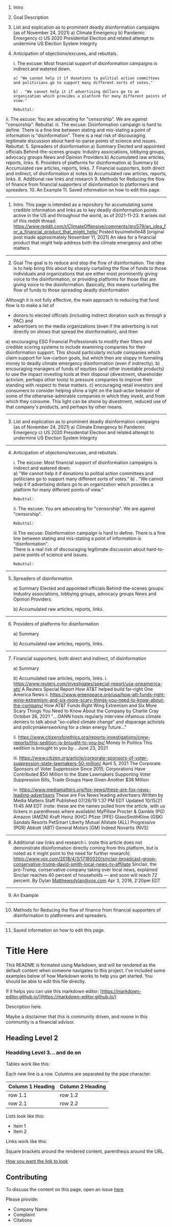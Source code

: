 1.  Intro
2.  Goal Description
3.  List and explication as to prominent deadly disinformation campaigns (as of November 24, 2021) 
    a) Climate Emergency
    b) Pandemic Emergency
    c) US 2020 Presidential Election and related attempt to undermine US Election System Integrity
4.  Anticipation of objections/excuses, and rebuttals.

    i.  The excuse: Most financial support of disinformation campaigns is indirect and watered down. 
    
        a) "We cannot help it if donations to politial action committees and politicians go to support many different sorts of votes."
        
        b) . "We cannot help it if advertising dollars go to an organization which provides a platform for many different points of view."

        Rebuttal:
        
   ii.  The excuse: You are advocating for "censorship".  We are against "censorship".
        Rebuttal: 
  iii.  The excuse: Disinformation campaign is hard to define.  There is a fine line between stating and mis-stating a point of information is "disinformation".  There is a real risk of discouraging legitimate discussion about hard-to-parse points of science and issues.
        Rebuttal: 
5.  Spreaders of disinformation
    a) Summary
        Elected and appointed officials
        Behind-the-scenes groups: Industry associations, lobbying groups, advocacy groups
        News and Opinion Providers
    b) Accumulated raw articles, reports, links.
6.  Providers of platforms for disinformation
    a) Summary
    b) Accumulated raw articles, reports, links.
7. Financial supporters, both direct and indirect, of disinformation
    a) notes
    b) Accumulated raw articles, reports, links.
8. Additional raw links and research
9. Methods for Reducing the flow of finance from financial supporters of disinformation to platformers and spreaders.
10. An Example
11. Saved information on how to edit this page.

--------------------------------------
1.  Intro.
This page is intended as a repository for accumulating some credible information and links as to key deadly disinformation points active in the US and throughout the world, as of 2021-11-23. It arises out of this reddit thread:
https://www.reddit.com/r/ClimateOffensive/comments/qro579/an_idea_for_a_financial_product_that_might_help/
Posted byu/melville48
[original post made approximately November 11, 2021]
An idea for a financial product that might help address both the climate emergency and other matters

--------------------------------------
2.  Goal
The goal is to reduce and stop the flow of disinformation.  The idea is to help bring this about by sharply curtailing the flow of funds to those individuals and organizations that are either most prominently giving voice to the disinformation, or providing platforms for those that are giving voice to the disinformation.  Basically, this means curtailing the flow of funds to those spreading deadly disinformation

Although it is not fully effective, the main approach to reducing that fund flow is to make a list of 
 - donors to elected officials (including indirect donation such as through a PAC) and 
 - advertisers on the media organizations (even if the advertising is not directly on shows that spread the disinformation), and then 

a) encouraging ESG Financial Professionals to modify their filters and credible scoring systems to include examining companies for their disinformation support.  This should particularly include companies which claim support for low-carbon goals, but which then are sloppy in funneling money to deadly climate emergency disinformation (even if indirectly).
b) encouraging managers of funds of equities (and other investable products) to use the impact investing tools at their disposal (divestment, shareholder activism, perhaps other tools) to pressure companies to improve their standing with respect to these matters.
c) encouraging retail investors and consumers to consider helping shine a light on the bad-actor behavior of some of the otherwise-admirable companies in which they invest, and from which they consume.  This light can be shone by divestment, reduced use of that company's products, and perhaps by other means.

--------------------------------------
3.  List and explication as to prominent deadly disinformation campaigns (as of November 24, 2021) 
    a) Climate Emergency
    b) Pandemic Emergency
    c) US 2020 Presidential Election and related attempt to undermine US Election System Integrity
--------------------------------------
4.  Anticipation of objections/excuses, and rebuttals.

    i.  The excuse: Most financial support of disinformation campaigns is indirect and watered down.  
        a) "We cannot help it if donations to politial action committees and politicians go to support many different sorts of votes."
        b) . "We cannot help it if advertising dollars go to an organization which provides a platform for many different points of view."
        
        Rebuttal:
        
    ii. The excuse: You are advocating for "censorship".  We are against "censorship".
        
        Rebuttal: 
        
    iii.The excuse: Disinformation campaign is hard to define.  There is a fine line between stating and mis-stating a point of information is "disinformation".  
        There is a real risk of discouraging legitimate discussion about hard-to-parse points of science and issues.
        
        Rebuttal:

--------------------------------------
5.  Spreaders of disinformation

    a) Summary
        Elected and appointed officials
        Behind-the-scenes groups: Industry associations, lobbying groups, advocacy groups
        News and Opinion Providers
        
    b) Accumulated raw articles, reports, links.

--------------------------------------
6.  Providers of platforms for disinformation

    a) Summary
    
    b) Accumulated raw articles, reports, links.

--------------------------------------
7. Financial supporters, both direct and indirect, of disinformation

    a) Summary
    
    b) Accumulated raw articles, reports, links.
      i. 
      https://www.reuters.com/investigates/special-report/usa-oneamerica-att/
      A Reuters Special Report
      How AT&T helped build far-right One America News
      ii.  https://www.greenpeace.org/usa/how-att-funds-right-wing-extremism-and-six-more-scary-things-you-need-to-know-about-the-company/
      How AT&T Funds Right Wing Extremism and Six More Scary Things You Need to Know About the Company
      by Charlie Cray
      October 26, 2021 
      "....OANN hosts regularly interview infamous climate deniers to talk about “so-called climate change” and disparage activists and policymakersworking for a clean energy
      future..."
      
      ii. 
      https://www.citizensforethics.org/reports-investigations/crew-reports/this-sedition-is-brought-to-you-by/
      Money In Politics
      This sedition is brought to you by…
      June 23, 2021
      
      iii. 
      https://www.citizen.org/article/corporate-sponsors-of-voter-suppression-state-lawmakers-50-million/
      April 5, 2021
      The Corporate Sponsors of Voter Suppression
      Since 2015, Corporations Have Contributed $50 Million to the State Lawmakers Supporting Voter Suppression Bills, Trade Groups Have Given Another $36 Million
      
      iv. 
      https://www.mediamatters.org/fox-news/these-are-fox-news-leading-advertisers
      These are Fox News'leading advertisers
      Written by Media Matters Staff
      Published 07/26/19 1:37 PM EDT
      Updated 10/15/21 11:45 AM EDT
         (note: these are the names pulled from the article, with us tickers in parentheses where available)
         MyPillow
         Procter & Gamble (PG)
         Amazon (AMZN)
         Kraft Heinz (KHC)
         Pfizer (PFE)
         GlaxoSmithKline (GSK)
         Sandals Resorts
         PetSmart
         Liberty Mutual
         Allstate (ALL)
         Progressive (PGR)
         Abbott (ABT)
         General Motors (GM)
         Indeed
         Novartis (NVS)
         

--------------------------------------
8.  Additional raw links and research
      i.  (note this article does not demonstrate disinformation directly coming from this platform, but is noted as it might point to the need for further research).
         https://www.vox.com/2018/4/3/17180020/sinclair-broadcast-group-conservative-trump-david-smith-local-news-tv-affiliate
         Sinclair, the pro-Trump, conservative company taking over local news, explained
         Sinclair reaches 40 percent of households — and soon will reach 72 percent.
         By Dylan Matthewsdylan@vox.com Apr 3, 2018, 2:20pm EDT 
         
         




--------------------------------------
9. An Example
--------------------------------------
10. Methods for Reducing the flow of finance from financial supporters of disinformation to platformers and spreaders.
--------------------------------------
11. Saved information on how to edit this page.

# Title Here

This README is formated using Markdown, and will be rendered as the default content when someone navigates to this project.  I've included some examples below of how Markdown works to help you get started.  You should be able to edit this file directly.

If it helps you can use this markdown editor: [https://markdown-editor.github.io/](https://markdown-editor.github.io/)

Description here.

Maybe a disclaimer that this is community driven, and noone in this community is a financial advisor.

## Heading Level 2

### Headding Level 3... and do on

Tables work like this:

Each new line is a row.  Columns are separated by the pipe character.

Column 1 Heading | Column 2 Heading
---|---
row 1.1 | row 1.2
row 2.1 | row 2.2

Lists look like this:

 * Item 1
 * Item 2

Links work like this:

Square brackets around the rendered content, parenthesis around the URL.

[How you want the link to look](https://www.example.com)

## Contributing

To discuss the content on this page, open an issue [here](https://github.com/corporation-activism-research/reduce_disinformation/issues)

Please provide:

 * Company Name
 * Complaint
 * Citations


